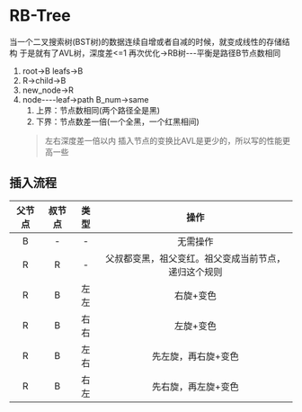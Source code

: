 # RB-Tree
当一个二叉搜索树(BST树)的数据连续自增或者自减的时候，就变成线性的存储结构
于是就有了AVL树，深度差<=1
再次优化->RB树---平衡是路径B节点数相同
1. root->B   leafs->B
2. R->child->B
3. new_node->R
4. node----leaf->path B_num->same
   1. 上界：节点数相同(两个路径全是黑)
   2. 下界：节点数差一倍(一个全黑，一个红黑相间)
   >左右深度差一倍以内
插入节点的变换比AVL是更少的，所以写的性能更高一些

## 插入流程
父节点|叔节点|类型|操作
:---:|:---:|:---:|:---:
B|-|-|无需操作
R|R|-|父叔都变黑，祖父变红。祖父变成当前节点，递归这个规则
R|B|左左|右旋+变色
R|B|右右|左旋+变色
R|B|左右|先左旋，再右旋+变色
R|B|右左|先右旋，再左旋+变色

